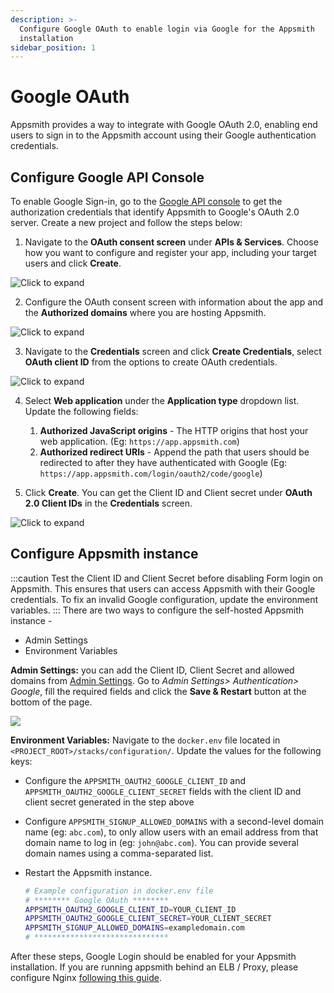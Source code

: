 ```yaml
---
description: >-
  Configure Google OAuth to enable login via Google for the Appsmith
  installation
sidebar_position: 1
---
```


# Google OAuth

Appsmith provides a way to integrate with Google OAuth 2.0, enabling end users to sign in to the Appsmith account using their Google authentication credentials.

## Configure Google API Console

To enable Google Sign-in, go to the [Google API console](https://console.cloud.google.com/apis) to get the authorization credentials that identify Appsmith to Google's OAuth 2.0 server. Create a new project and follow the steps below:

1. Navigate to the **OAuth consent screen** under **APIs & Services**. Choose how you want to configure and register your app, including your target users and click **Create**.

  ![Click to expand](</img/Google_OAuth_Consent_1.png>)

2. Configure the OAuth consent screen with information about the app and the **Authorized domains** where you are hosting Appsmith.

  ![Click to expand](</img/Google_OAuth_Consent.png>)

3. Navigate to the **Credentials** screen and click **Create Credentials**, select **OAuth client ID** from the options to create OAuth credentials.

  ![Click to expand](</img/Google_OAuth_Creds.png>)

4. Select **Web application** under the **Application type** dropdown list. Update the following fields:

    1. **Authorized JavaScript origins** - The HTTP origins that host your web application.  (Eg: `https://app.appsmith.com`)
    2. **Authorized redirect URIs**  - Append the path that users should be redirected to after they have authenticated with Google (Eg: `https://app.appsmith.com/login/oauth2/code/google`)

5. Click **Create**. You can get the Client ID and Client secret under **OAuth 2.0 Client IDs** in the **Credentials** screen.

  ![Click to expand](</img/Google_Oauth_Creds_2.png>)

## Configure Appsmith instance  

:::caution
Test the Client ID and Client Secret before disabling Form login on Appsmith. This ensures that users can access Appsmith with their Google credentials. To fix an invalid Google configuration, update the environment variables.
:::
There are two ways to configure the self-hosted Appsmith instance - 
- Admin Settings
- Environment Variables

**Admin Settings:** you can add the Client ID, Client Secret and allowed domains from [Admin Settings](/getting-started/setup/instance-configuration/). Go to *Admin Settings> Authentication> Google*, fill the required fields and click the **Save & Restart** button at the bottom of the page.

![](/img/as_google_auth_config.png)

**Environment Variables:** Navigate to the `docker.env` file located in `<PROJECT_ROOT>/stacks/configuration/`. Update the values for the following keys:

* Configure the `APPSMITH_OAUTH2_GOOGLE_CLIENT_ID` and `APPSMITH_OAUTH2_GOOGLE_CLIENT_SECRET` fields with the client ID and client secret generated in the step above
* Configure `APPSMITH_SIGNUP_ALLOWED_DOMAINS` with a second-level domain name (eg: `abc.com`), to only allow users with an email address from that domain name to log in (eg: `john@abc.com`). You can provide several domain names using a comma-separated list.
* Restart the Appsmith instance.
    
  ```bash
  # Example configuration in docker.env file
  # ******** Google OAuth ********
  APPSMITH_OAUTH2_GOOGLE_CLIENT_ID=YOUR_CLIENT_ID
  APPSMITH_OAUTH2_GOOGLE_CLIENT_SECRET=YOUR_CLIENT_SECRET
  APPSMITH_SIGNUP_ALLOWED_DOMAINS=exampledomain.com
  # ******************************
   ```

 
After these steps, Google Login should be enabled for your Appsmith installation. If you are running appsmith behind an ELB / Proxy, please configure Nginx [following this guide](/help-and-support/troubleshooting-guide/deployment-errors#oauth-sign-up-not-working).

